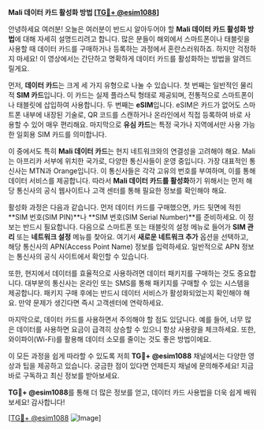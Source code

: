 **Mali 데이터 카드 활성화 방법 [[TG💪+ @esim1088](https://t.me/s/esim1088)]**

안녕하세요 여러분! 오늘은 여러분이 반드시 알아두어야 할 **Mali 데이터 카드 활성화 방법**에 대해 자세히 설명드리려고 합니다. 많은 분들이 해외에서 스마트폰이나 태블릿을 사용할 때 데이터 카드를 구매하거나 등록하는 과정에서 혼란스러워하죠. 하지만 걱정하지 마세요! 이 영상에서는 간단하고 명확하게 데이터 카드를 활성화하는 방법을 알려드릴게요.

먼저, **데이터 카드**는 크게 세 가지 유형으로 나눌 수 있습니다. 첫 번째는 일반적인 물리적 **SIM 카드**입니다. 이 카드는 실제 플라스틱 형태로 제공되며, 전통적으로 스마트폰이나 태블릿에 삽입하여 사용합니다. 두 번째는 **eSIM**입니다. eSIM은 카드가 없어도 스마트폰 내부에 내장된 기술로, QR 코드를 스캔하거나 온라인에서 직접 등록하여 바로 사용할 수 있어 매우 편리해요. 마지막으로 **유심 카드**는 특정 국가나 지역에서만 사용 가능한 일회용 SIM 카드를 의미합니다.

이 중에서도 특히 **Mali 데이터 카드**는 현지 네트워크와의 연결성을 고려해야 해요. Mali는 아프리카 서부에 위치한 국가로, 다양한 통신사들이 운영 중입니다. 가장 대표적인 통신사는 MTN과 Orange입니다. 이 통신사들은 각각 고유의 번호를 부여하며, 이를 통해 데이터 서비스를 제공합니다. 따라서 **Mali 데이터 카드를 활성화**하기 위해서는 먼저 해당 통신사의 공식 웹사이트나 고객 센터를 통해 필요한 정보를 확인해야 해요.

활성화 과정은 다음과 같습니다. 먼저 데이터 카드를 구매했으면, 카드 뒷면에 적힌 **SIM 번호(SIM PIN)**나 **SIM 번호(SIM Serial Number)**를 준비하세요. 이 정보는 반드시 필요합니다. 다음으로 스마트폰 또는 태블릿의 설정 메뉴로 들어가 **SIM 관리** 또는 **네트워크 설정** 메뉴를 찾아요. 여기서 **새로운 네트워크 추가** 옵션을 선택하고, 해당 통신사의 APN(Access Point Name) 정보를 입력하세요. 일반적으로 APN 정보는 통신사의 공식 사이트에서 확인할 수 있습니다.

또한, 현지에서 데이터를 효율적으로 사용하려면 데이터 패키지를 구매하는 것도 중요합니다. 대부분의 통신사는 온라인 또는 SMS를 통해 패키지를 구매할 수 있는 시스템을 제공합니다. 패키지 구매 후에는 반드시 데이터 서비스가 활성화되었는지 확인해야 해요. 만약 문제가 생긴다면 즉시 고객센터에 연락하세요.

마지막으로, 데이터 카드를 사용하면서 주의해야 할 점도 있답니다. 예를 들어, 너무 많은 데이터를 사용하면 요금이 급격히 상승할 수 있으니 항상 사용량을 체크하세요. 또한, 와이파이(Wi-Fi)를 활용해 데이터 소모를 줄이는 것도 좋은 방법이에요.

이 모든 과정을 쉽게 따라할 수 있도록 저희 **TG💪+ @esim1088** 채널에서는 다양한 영상과 팁을 제공하고 있습니다. 궁금한 점이 있다면 언제든지 채널에 문의해주세요! 지금 바로 구독하고 최신 정보를 받아보세요.

**TG💪+ @esim1088**를 통해 더 많은 정보를 얻고, 데이터 카드 사용법을 더욱 쉽게 배워보세요! 감사합니다! 

[[TG💪+ @esim1088](https://t.me/s/esim1088) ![Image](https://i.postimg.cc/Y0z9fWf4/image.png)]